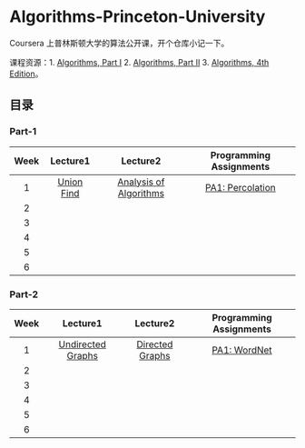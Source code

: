 # Algorithms-Princeton-University

Coursera 上普林斯顿大学的算法公开课，开个仓库小记一下。

课程资源：1. [Algorithms, Part I](https://www.coursera.org/learn/algorithms-part1) 2. [Algorithms, Part II](https://www.coursera.org/learn/algorithms-part2)  3. [Algorithms, 4th Edition](https://algs4.cs.princeton.edu/home/)。

## 目录

### Part-1

| Week  | Lecture1                                                          | Lecture2                                                                      | Programming Assignments                                                 |
| :---: | :---------------------------------------------------------------: | :---------------------------------------------------------------------------: | :---------------------------------------------------------------------: |
| 1    | [Union Find](https://www.cnblogs.com/mingyueanyao/p/8583941.html) | [Analysis of Algorithms](https://www.cnblogs.com/mingyueanyao/p/9111665.html) | [PA1: Percolation](https://www.cnblogs.com/mingyueanyao/p/9097987.html) |
| 2    |                                                                   |                                                                               |                                                                         |
| 3    |                                                                   |                                                                               |                                                                         |
| 4    |                                                                   |                                                                               |                                                                         |
| 5    |                                                                   |                                                                               |                                                                         |
| 6    |                                                                   |                                                                               |                                                                         |

### Part-2

| Week  | Lecture1                                                          | Lecture2                                                                      | Programming Assignments                                                 |
| :---: | :---------------------------------------------------------------: | :---------------------------------------------------------------------------: | :---------------------------------------------------------------------: |
| 1    | [Undirected Graphs](https://www.cnblogs.com/mingyueanyao/p/9133805.html) | [Directed Graphs](https://www.cnblogs.com/mingyueanyao/p/9148210.html) | [PA1: WordNet](https://www.cnblogs.com/mingyueanyao/p/9166441.html) |
| 2    |                                                                   |                                                                               |                                                                         |
| 3    |                                                                   |                                                                               |                                                                         |
| 4    |                                                                   |                                                                               |                                                                         |
| 5    |                                                                   |                                                                               |                                                                         |
| 6    |                                                                   |                                                                               |                                                                         |
